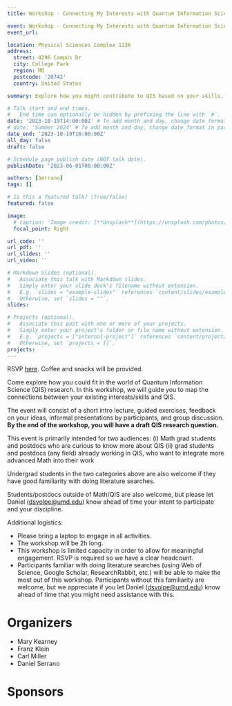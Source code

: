 ```yaml
---
title: Workshop - Connecting My Interests with Quantum Information Science

event: Workshop - Connecting My Interests with Quantum Information Science
event_url: 

location: Physical Sciences Complex 1136
address:
  street: 4296 Campus Dr
  city: College Park
  region: MD
  postcode: '20742'
  country: United States

summary: Explore how you might contribute to QIS based on your skills, interests and knowledge.

# Talk start and end times.
#   End time can optionally be hidden by prefixing the line with `#`.
date: '2023-10-19T14:00:00Z' # To add month and day, change date_format in params.yaml
# date: 'Summer 2024' # To add month and day, change date_format in params.yaml
date_end: '2023-10-19T16:00:00Z'
all_day: false
draft: false

# Schedule page publish date (NOT talk date).
publishDate: '2023-06-01T00:00:00Z'

authors: [Serrano]
tags: []

# Is this a featured talk? (true/false)
featured: false

image:
  # caption: 'Image credit: [**Unsplash**](https://unsplash.com/photos/bzdhc5b3Bxs)'
  focal_point: Right

url_code: ''
url_pdf: ''
url_slides: ''
url_video: ''

# Markdown Slides (optional).
#   Associate this talk with Markdown slides.
#   Simply enter your slide deck's filename without extension.
#   E.g. `slides = "example-slides"` references `content/slides/example-slides.md`.
#   Otherwise, set `slides = ""`.
slides:

# Projects (optional).
#   Associate this post with one or more of your projects.
#   Simply enter your project's folder or file name without extension.
#   E.g. `projects = ["internal-project"]` references `content/project/deep-learning/index.md`.
#   Otherwise, set `projects = []`.
projects:
---
```


RSVP [here](https://forms.gle/jYUa1v1NPN5VPyQs5). Coffee and snacks will be provided.

Come explore how you could fit in the world of Quantum Information Science (QIS) research. In this workshop, we will guide you to map the connections between your existing interests/skills and QIS.

The event will consist of a short intro lecture, guided exercises, feedback on your ideas, informal presentations by participants, and group discussion. __By the end of the workshop, you will have a draft QIS research question.__

This event is primarily intended for two audiences:
(i) Math grad students and postdocs who are curious to know more about QIS
(ii) grad students and postdocs (any field) already working in QIS, who want to integrate more advanced Math into their work

Undergrad students in the two categories above are also welcome if they have good familiarity with doing literature searches.

Students/postdocs outside of Math/QIS are also welcome, but please let Daniel (<dsvolpe@umd.edu>) know ahead of time your intent to participate and your discipline.

Additional logistics:
- Please bring a laptop to engage in all activities.
- The workshop will be 2h long.
- This workshop is limited capacity in order to allow for meaningful engagement. RSVP is required so we have a clear headcount.
- Participants familiar with doing literature searches (using Web of Science, Google Scholar, ResearchRabbit, etc.) will be able to make the most out of this workshop. Participants without this familiarity are welcome, but we appreciate if you let Daniel (<dsvolpe@umd.edu>) know ahead of time that you might need assistance with this.


# Organizers

- Mary Kearney
- Franz Klein
- Carl Miller
- Daniel Serrano

# Sponsors
